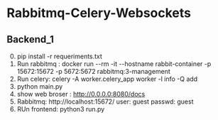 # Rabbitmq-Celery-Websockets

## Backend_1

0. pip install -r requeriments.txt
1. Run rabbitmq : docker run --rm -it --hostname rabbit-container -p 15672:15672 -p 5672:5672 rabbitmq:3-management
2. Run celery: celery -A worker.celery_app worker -l info -Q add
3. python main.py
4. show web broser : http://0.0.0.0:8080/docs
5. Rabbitmq: http://localhost:15672/  user: guest passwd: guest
6. RUn frontend: python3 run.py



